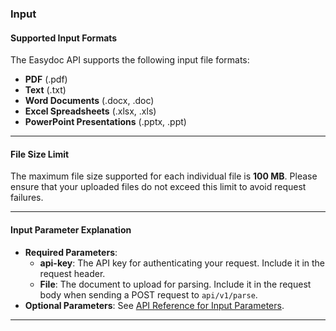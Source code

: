### Input

#### Supported Input Formats

The Easydoc API supports the following input file formats:

- **PDF** (.pdf)
- **Text** (.txt)
- **Word Documents** (.docx, .doc)
- **Excel Spreadsheets** (.xlsx, .xls)
- **PowerPoint Presentations** (.pptx, .ppt)

---

#### File Size Limit

The maximum file size supported for each individual file is **100 MB**. Please ensure that your uploaded files do not exceed this limit to avoid request failures.

---

#### Input Parameter Explanation
  
- **Required Parameters**:
  - **api-key**: The API key for authenticating your request. Include it in the request header.
  - **File**: The document to upload for parsing. Include it in the request body when sending a POST request to `api/v1/parse`.
- **Optional Parameters**:
  See [API Reference for Input Parameters](/docs/api-reference/parse.md).

---

